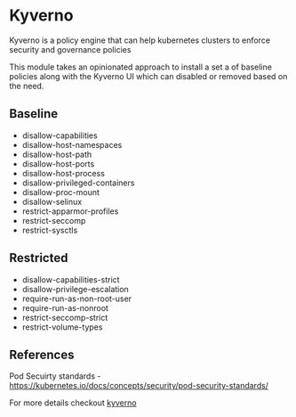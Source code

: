 # Kyverno

Kyverno is a policy engine that can help kubernetes clusters to enforce security and governance policies

This module takes an opinionated approach to install a set a of baseline policies along with the Kyverno UI which can disabled or removed based on the need.


## Baseline
* disallow-capabilities
* disallow-host-namespaces
* disallow-host-path
* disallow-host-ports
* disallow-host-process
* disallow-privileged-containers
* disallow-proc-mount
* disallow-selinux
* restrict-apparmor-profiles
* restrict-seccomp
* restrict-sysctls

## Restricted

* disallow-capabilities-strict
* disallow-privilege-escalation
* require-run-as-non-root-user
* require-run-as-nonroot
* restrict-seccomp-strict
* restrict-volume-types

## References

Pod Secuirty standards - https://kubernetes.io/docs/concepts/security/pod-security-standards/

For more details checkout [kyverno](https://kyverno.io/)